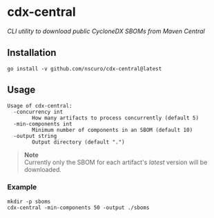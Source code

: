# cdx-central

*CLI utility to download public CycloneDX SBOMs from Maven Central*

## Installation

```shell
go install -v github.com/nscuro/cdx-central@latest
```

## Usage

```
Usage of cdx-central:
  -concurrency int
        How many artifacts to process concurrently (default 5)
  -min-components int
        Minimum number of components in an SBOM (default 10)
  -output string
        Output directory (default ".")
```

> **Note**  
> Currently only the SBOM for each artifact's *latest* version will be downloaded.

### Example

```shell
mkdir -p sboms
cdx-central -min-components 50 -output ./sboms
```
